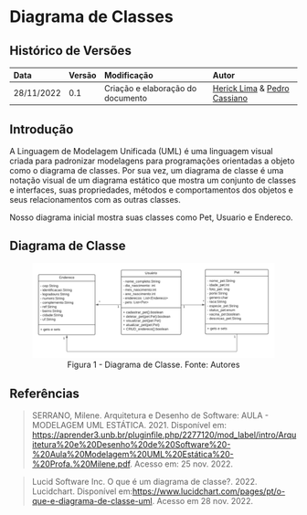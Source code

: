 # Diagrama de Classes

## Histórico de Versões

| Data       | Versão | Modificação                       | Autor                                                                                              |
| :--------- | :----- | :-------------------------------- | :------------------------------------------------------------------------------------------------- |
| 28/11/2022 | 0.1    | Criação e elaboração do documento | [Herick Lima](https://github.com/hericklima22) & [Pedro Cassiano](https://github.com/PedroLucasCM) |

## Introdução

A Linguagem de Modelagem Unificada (UML) é uma linguagem visual criada para padronizar modelagens para programações orientadas a objeto como o diagrama de classes. Por sua vez, um diagrama de classe é uma notação visual de um diagrama estático que mostra um conjunto de classes e interfaces, suas propriedades, métodos e comportamentos dos objetos e seus relacionamentos com as outras classes.

[comment]: <> (Mudar próximo parágrafo se houver alteração no diagrama de classes)

Nosso diagrama inicial mostra suas classes como Pet, Usuario e Endereco.

## Diagrama de Classe

<figure>
  <img src="https://github.com/UnBArqDsw2022-2/2022.2_G4_IDotPet/blob/master/docs/assets/diagrama_classe/diagrama_classe.png?raw=true" alt="Diagrama de Classe"/>
  <figcaption align="center" >Figura 1 - Diagrama de Classe. Fonte: Autores </figcaption>
</figure>

## Referências

> SERRANO, Milene. Arquitetura e Desenho de Software: AULA - MODELAGEM UML ESTÁTICA. 2021. Disponível em: https://aprender3.unb.br/pluginfile.php/2277120/mod_label/intro/Arquitetura%20e%20Desenho%20de%20Software%20-%20Aula%20Modelagem%20UML%20Estática%20-%20Profa.%20Milene.pdf. Acesso em: 25 nov. 2022.

> Lucid Software Inc. O que é um diagrama de classe?. 2022. Lucidchart. Disponível em:https://www.lucidchart.com/pages/pt/o-que-e-diagrama-de-classe-uml. Acesso em 28 nov. 2022.
